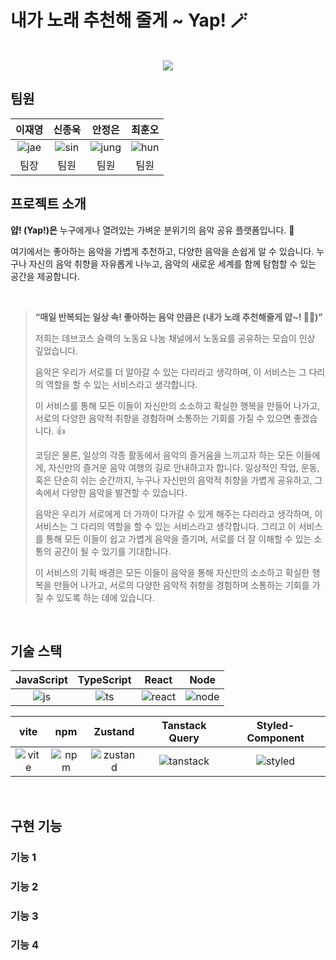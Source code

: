 # 내가 노래 추천해 줄게 ~ Yap! 🪄

<p align="center">
  <br>
  <img src="https://res.cloudinary.com/dalxgxu2o/image/upload/v1705463741/Yap%20Assets/%E1%84%89%E1%85%B3%E1%84%8F%E1%85%B3%E1%84%85%E1%85%B5%E1%86%AB%E1%84%89%E1%85%A3%E1%86%BA_2024-01-17_%E1%84%8B%E1%85%A9%E1%84%92%E1%85%AE_12.55.29_yd9qk3.png">
  <br>
</p>

## 팀원

| 이재영 | 신종욱 | 안정은  | 최훈오 |
| :----: | :----: | :-----: | :----: |
| ![jae] | ![sin] | ![jung] | ![hun] |
|  팀장  |  팀원  |  팀원   |  팀원  |

## 프로젝트 소개

<p align="justify">

**얍! (Yap!)은** 누구에게나 열려있는 가벼운 분위기의 음악 공유 플랫폼입니다. 🙌

여기에서는 좋아하는 음악을 가볍게 추천하고, 다양한 음악을 손쉽게 알 수 있습니다.
누구나 자신의 음악 취향을 자유롭게 나누고, 음악의 새로운 세계를 함께 탐험할 수 있는 공간을 제공합니다.

</p>
</br>

<p align="center">

> **“매일 반복되는 일상 속! 좋아하는 음악 만큼은 (내가 노래 추천해줄게 얍~! 🙋‍♂️)”**
>
> 저희는 데브코스 슬랙의 노동요 나눔 채널에서 노동요를 공유하는 모습이 인상 깊었습니다.
>
> 음악은 우리가 서로를 더 알아갈 수 있는 다리라고 생각하며, 이 서비스는 그 다리의 역할을 할 수 있는 서비스라고 생각합니다.
>
> 이 서비스를 통해 모든 이들이 자신만의 소소하고 확실한 행복을 만들어 나가고, 서로의 다양한 음악적 취향을 경험하며 소통하는 기회를 가질 수 있으면 좋겠습니다. 👍
>
> 코딩은 물론, 일상의 각종 활동에서 음악의 즐거움을 느끼고자 하는 모든 이들에게, 자신만의 즐거운 음악 여행의 길로 안내하고자 합니다. 일상적인 작업, 운동, 혹은 단순히 쉬는 순간까지, 누구나 자신만의 음악적 취향을 가볍게 공유하고, 그 속에서 다양한 음악을 발견할 수 있습니다.
>
> 음악은 우리가 서로에게 더 가까이 다가갈 수 있게 해주는 다리라고 생각하며, 이 서비스는 그 다리의 역할을 할 수 있는 서비스라고 생각합니다. 그리고 이 서비스를 통해 모든 이들이 쉽고 가볍게 음악을 즐기며, 서로를 더 잘 이해할 수 있는 소통의 공간이 될 수 있기를 기대합니다.
>
> 이 서비스의 기획 배경은 모든 이들이 음악을 통해 자신만의 소소하고 확실한 행복을 만들어 나가고, 서로의 다양한 음악적 취향을 경험하며 소통하는 기회를 가질 수 있도록 하는 데에 있습니다.

</p>

<br>

## 기술 스택

| JavaScript | TypeScript |  React   |  Node   |
| :--------: | :--------: | :------: | :-----: |
|   ![js]    |   ![ts]    | ![react] | ![node] |

|  vite   |  npm   |  Zustand   | Tanstack Query | Styled-Component |
| :-----: | :----: | :--------: | :------------: | :--------------: |
| ![vite] | ![npm] | ![zustand] |  ![tanstack]   |    ![styled]     |

<br>

## 구현 기능

### 기능 1

### 기능 2

### 기능 3

### 기능 4

<br>

<!-- Stack Icon Refernces -->

[js]: https://res.cloudinary.com/dalxgxu2o/image/upload/v1705465071/Stack%20Logo/Small%20Logo/JavaScript-logo_jtsjt8.png
[ts]: https://res.cloudinary.com/dalxgxu2o/image/upload/v1705465338/Stack%20Logo/Small%20Logo/Typescript_logo_h0m2mf.png
[react]: https://res.cloudinary.com/dalxgxu2o/image/upload/v1705464866/Stack%20Logo/Small%20Logo/React_logo_tvijvb.png
[node]: https://res.cloudinary.com/dalxgxu2o/image/upload/v1705463854/Stack%20Logo/node-Logo_t8axju.png
[vite]: https://res.cloudinary.com/dalxgxu2o/image/upload/v1705465869/Stack%20Logo/Small%20Logo/Vitejs-Logo_zo08zk.png
[npm]: https://res.cloudinary.com/dalxgxu2o/image/upload/v1705465845/Stack%20Logo/Small%20Logo/npm-Logo_phoklj.png
[zustand]: https://res.cloudinary.com/dalxgxu2o/image/upload/v1705464972/Stack%20Logo/Small%20Logo/zustand-Logo_c3u5jr.png
[tanstack]: https://res.cloudinary.com/dalxgxu2o/image/upload/v1705465888/Stack%20Logo/Small%20Logo/React-Query-Logo_j6b4pd.png
[styled]: https://res.cloudinary.com/dalxgxu2o/image/upload/v1705466046/Stack%20Logo/Small%20Logo/styled-components-Logo_cxzwt0.png
[jae]: https://res.cloudinary.com/dalxgxu2o/image/upload/v1705466640/Yap%20Assets/member/%E1%84%8C%E1%85%A2%E1%84%8C%E1%85%A2%E1%84%8B%E1%85%A7%E1%86%BC_qvujm9.png
[hun]: https://res.cloudinary.com/dalxgxu2o/image/upload/v1705466483/Yap%20Assets/member/%E1%84%92%E1%85%AE%E1%86%AB%E1%84%92%E1%85%AE%E1%86%AB%E1%84%8B%E1%85%A9_erf9fj.png
[jung]: https://res.cloudinary.com/dalxgxu2o/image/upload/v1705466636/Yap%20Assets/member/%E1%84%8C%E1%85%A5%E1%86%BC%E1%84%8C%E1%85%A5%E1%86%BC%E1%84%8B%E1%85%B3%E1%86%AB_bhgswy.jpg
[sin]: https://res.cloudinary.com/dalxgxu2o/image/upload/v1703846109/default-User-Profile_yftcy6.jpg
